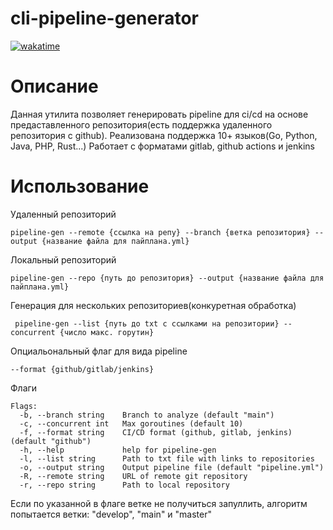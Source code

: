 # cli-pipeline-generator

[![wakatime](https://wakatime.com/badge/user/42cf6868-b638-4d34-9e52-ec8f63476139/project/a0dc55d5-6a53-4c68-8d8b-ee72ef20ca24.svg)](https://wakatime.com/badge/user/42cf6868-b638-4d34-9e52-ec8f63476139/project/a0dc55d5-6a53-4c68-8d8b-ee72ef20ca24)
# Описание

Данная утилита позволяет генерировать pipeline для ci/cd на основе предаставленного репозитория(есть поддержка удаленного репозитория с github). Реализована поддержка 10+ языков(Go, Python, Java, PHP, Rust...) Работает с форматами gitlab, github actions и jenkins

# Использование

Удаленный репозиторий
```
pipeline-gen --remote {ссылка на репу} --branch {ветка репозитория} --output {название файла для пайплана.yml}
```

Локальный репозиторий
```
pipeline-gen --repo {путь до репозитория} --output {название файла для пайплана.yml}
```

Генерация для нескольких репозиториев(конкуретная обработка)
```
 pipeline-gen --list {путь до txt с ссылками на репозитории} --concurrent {число макс. горутин}
```
Опциальональный флаг для вида pipeline
```
--format {github/gitlab/jenkins}
```
Флаги
```
Flags:
  -b, --branch string    Branch to analyze (default "main")
  -c, --concurrent int   Max goroutines (default 10)
  -f, --format string    CI/CD format (github, gitlab, jenkins) (default "github")
  -h, --help             help for pipeline-gen
  -l, --list string      Path to txt file with links to repositories
  -o, --output string    Output pipeline file (default "pipeline.yml")
  -R, --remote string    URL of remote git repository
  -r, --repo string      Path to local repository
```
Если по указанной в флаге ветке не получиться запуллить, алгоритм попытается ветки: "develop", "main" и "master"
